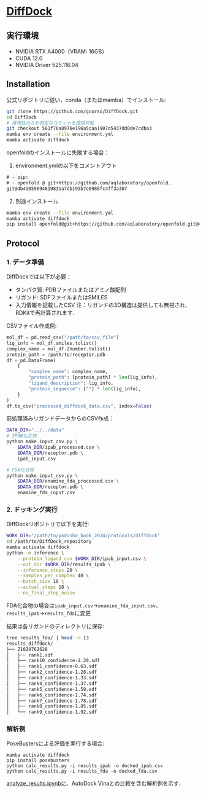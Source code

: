 # [DiffDock](https://github.com/gcorso/DiffDock)

## 実行環境
- NVIDIA RTX A4000（VRAM: 16GB）
- CUDA 12.0
- NVIDIA Driver 525.116.04

## Installation
公式リポジトリに従い，conda（またはmamba）でインストール:
```bash
git clone https://github.com/gcorso/DiffDock.git
cd DiffDock
# 再現性のため特定のコミットを使用可能
git checkout 561f70a8976e196a5caa1907d5437dd0de7cdba3
mamba env create --file environment.yml
mamba activate diffdock
```

openfoldのインストールに失敗する場合：
1. environment.ymlの以下をコメントアウト
```txt
# - pip:
# - openfold @ git+https://github.com/aqlaboratory/openfold.
git@4b41059694619831a7db195b7e0988fc4ff3a307
```
2. 別途インストール
```bash
mamba env create --file environment.yml
mamba activate diffdock
pip install openfold@git+https://github.com/aqlaboratory/openfold.git@4b41059694619831a7db195b7e0988fc4ff3a307
```


## Protocol
### 1. データ準備
DiffDockでは以下が必要：
- タンパク質: PDBファイルまたはアミノ酸配列
- リガンド: SDFファイルまたはSMILES
- 入力情報を記載したCSV
注：リガンドの3D構造は提供しても無視され、RDKitで再計算されます.

CSVファイル作成例:
```python
mol_df = pd.read_csv("/path/to/csv_file")
lig_info = mol_df.smiles.tolist()
complex_name = mol_df.Znumber.tolist()
protein_path = /path/to/receptor.pdb
df = pd.DataFrame(
    {
        "complex_name": complex_name,
        "protein_path": [protein_path] * len(lig_info),
        "ligand_description": lig_info,
        "protein_sequence": [""] * len(lig_info),
    }
)
df.to_csv("processed_diffdock_data.csv", index=False)
```

前処理済みリガンドデータからのCSV作成：
```bash
DATA_DIR="../../data"
# IPAB化合物
python make_input_csv.py \
    $DATA_DIR/ipab_processed.csv \
    $DATA_DIR/receptor.pdb \
    ipab_input.csv

# FDA化合物
python make_input_csv.py \
    $DATA_DIR/enamine_fda_processed.csv \
    $DATA_DIR/receptor.pdb \
    enamine_fda_input.csv
```

### 2. ドッキング実行
DiffDockリポジトリで以下を実行:
```bash
WORK_DIR="/path/to/yodosha_book_2024/protocols/diffdock"
cd /path/to/DiffDock_repository
mamba activate diffdock
python -m inference \
    --protein_ligand_csv $WORK_DIR/ipab_input.csv \
    --out_dir $WORK_DIR/results_ipab \
    --inference_steps 20 \
    --samples_per_complex 40 \
    --batch_size 10 \
    --actual_steps 18 \
    --no_final_step_noise
```
FDA化合物の場合は`ipab_input.csv`→`enamine_fda_input.csv`、`results_ipab`→`results_fda`に変更

結果は各リガンドのディレクトリに保存:
```bash
tree results_fda/ | head -n 13
results_diffdock/
├── Z1020762628
│   ├── rank1.sdf
│   ├── rank10_confidence-2.29.sdf
│   ├── rank1_confidence-0.63.sdf
│   ├── rank2_confidence-1.28.sdf
│   ├── rank3_confidence-1.33.sdf
│   ├── rank4_confidence-1.37.sdf
│   ├── rank5_confidence-1.59.sdf
│   ├── rank6_confidence-1.74.sdf
│   ├── rank7_confidence-1.78.sdf
│   ├── rank8_confidence-1.85.sdf
│   └── rank9_confidence-1.92.sdf
```

### 解析例
PoseBustersによる評価を実行する場合:
```
mamba activate diffdock
pip install posebusters
python calc_results.py -i results_ipab -o docked_ipab.csv
python calc_results.py -i results_fda -o docked_fda.csv
```

[analyze_results.ipynb](analyze_results.ipynb)に、AutoDock Vinaとの比較を含む解析例を示す．
